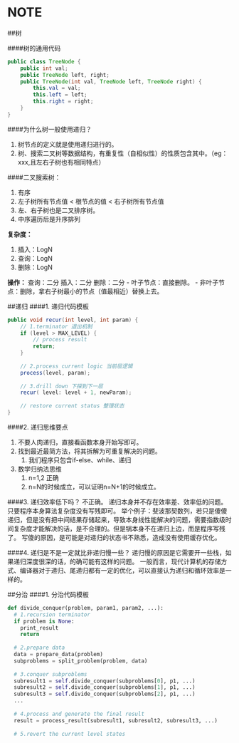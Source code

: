 # NOTE

##树

####树的通用代码
```java
public class TreeNode {
    public int val;
    public TreeNode left, right;
    public TreeNode(int val, TreeNode left, TreeNode right) {
        this.val = val;
        this.left = left;
        this.right = right;
    }
}
```


####为什么树一般使用递归？
1. 树节点的定义就是使用递归进行的。
2. 树、搜索二叉树等数据结构，有重复性（自相似性）的性质包含其中。（eg：xxx,且左右子树也有相同特点）

####二叉搜索树：
1. 有序
2. 左子树所有节点值 < 根节点的值 < 右子树所有节点值
3. 左、右子树也是二叉排序树。
4. 中序遍历后是升序排列

**复杂度：**
1. 插入：LogN
2. 查询：LogN
3. 删除：LogN

**操作：**
查询：二分
插入：二分
删除：二分
    - 叶子节点：直接删除。
    - 非叶子节点：删除，拿右子树最小的节点（值最相近）替换上去。

##递归
####1. 递归代码模板
```javapublic void recur(int level, int param) {    
    // 1.terminator 退出机制
    if (level > MAX_LEVEL) {
        // process result
        return; 
    }
    
    // 2.process current logic 当前层逻辑
    process(level, param);
    
    // 3.drill down 下探到下一层
    recur( level: level + 1, newParam);
    
    // restore current status 整理状态
}
```
####2. 递归思维要点
1. 不要人肉递归，直接看函数本身开始写即可。
2. 找到最近最简方法，将其拆解为可重复解决的问题。
    1. 我们程序只包含if-else、while、递归
3. 数学归纳法思维
    1. n=1,2 正确
    2. n=N的时候成立，可以证明n=N+1的时候成立。

####3. 递归效率低下吗？
不正确。
递归本身并不存在效率差、效率低的问题。只要程序本身算法复杂度没有写残即可。
举个例子：斐波那契数列，若只是傻傻递归，但是没有把中间结果存储起来，导致本身线性能解决的问题，需要指数级时间复杂度才能解决的话，是不合理的。但是锅本身不在递归上边，而是程序写残了。
写傻的原因，是可能是对递归的状态书不熟悉，造成没有使用缓存优化。

####4. 递归是不是一定就比非递归慢一些？
递归慢的原因是它需要开一些栈，如果递归深度很深的话，的确可能有这样的问题。
一般而言，现代计算机的存储方式、编译器对于递归、尾递归都有一定的优化，可以直接认为递归和循环效率是一样的。


##分治
####1. 分治代码模板
```python
def divide_conquer(problem, param1, param2, ...):  # 1.recursion terminator  if problem is None:    print_result    return  
  # 2.prepare data  data = prepare_data(problem)  subproblems = split_problem(problem, data)  
  # 3.conquer subproblems  subresult1 = self.divide_conquer(subproblems[0], p1, ...)  subresult2 = self.divide_conquer(subproblems[1], p1, ...)  subresult3 = self.divide_conquer(subproblems[2], p1, ...)  ...  
  # 4.process and generate the final result  result = process_result(subresult1, subresult2, subresult3, ...)  
  # 5.revert the current level states
```
